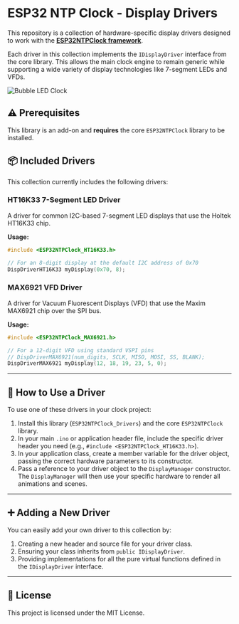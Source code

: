 # ESP32 NTP Clock - Display Drivers

[](https://opensource.org/licenses/MIT)

This repository is a collection of hardware-specific display drivers designed to work with the **[ESP32NTPClock framework](https://www.google.com/search?q=https://github.com/v01dma1n/ESP32NTPClock)**.

Each driver in this collection implements the `IDisplayDriver` interface from the core library. This allows the main clock engine to remain generic while supporting a wide variety of display technologies like 7-segment LEDs and VFDs.

![Bubble LED Clock ](photos/20250917_200239.jpg)

## ⚠️ Prerequisites

This library is an add-on and **requires** the core `ESP32NTPClock` library to be installed.

## 📦 Included Drivers

This collection currently includes the following drivers:

### HT16K33 7-Segment LED Driver

A driver for common I2C-based 7-segment LED displays that use the Holtek HT16K33 chip.

**Usage:**

```cpp
#include <ESP32NTPClock_HT16K33.h>

// For an 8-digit display at the default I2C address of 0x70
DispDriverHT16K33 myDisplay(0x70, 8);
```

### MAX6921 VFD Driver

A driver for Vacuum Fluorescent Displays (VFD) that use the Maxim MAX6921 chip over the SPI bus.

**Usage:**

```cpp
#include <ESP32NTPClock_MAX6921.h>

// For a 12-digit VFD using standard VSPI pins
// DispDriverMAX6921(num_digits, SCLK, MISO, MOSI, SS, BLANK);
DispDriverMAX6921 myDisplay(12, 18, 19, 23, 5, 0);
```

-----

## 🚀 How to Use a Driver

To use one of these drivers in your clock project:

1.  Install this library (`ESP32NTPClock_Drivers`) and the core `ESP32NTPClock` library.
2.  In your main `.ino` or application header file, include the specific driver header you need (e.g., `#include <ESP32NTPClock_HT16K33.h>`).
3.  In your application class, create a member variable for the driver object, passing the correct hardware parameters to its constructor.
4.  Pass a reference to your driver object to the `DisplayManager` constructor. The `DisplayManager` will then use your specific hardware to render all animations and scenes.

-----

## ➕ Adding a New Driver

You can easily add your own driver to this collection by:

1.  Creating a new header and source file for your driver class.
2.  Ensuring your class inherits from `public IDisplayDriver`.
3.  Providing implementations for all the pure virtual functions defined in the `IDisplayDriver` interface.

-----

## 📜 License

This project is licensed under the MIT License.
